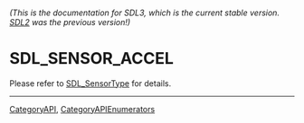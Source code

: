 ###### (This is the documentation for SDL3, which is the current stable version. [SDL2](https://wiki.libsdl.org/SDL2/) was the previous version!)
# SDL_SENSOR_ACCEL

Please refer to [SDL_SensorType](SDL_SensorType) for details.

----
[CategoryAPI](CategoryAPI), [CategoryAPIEnumerators](CategoryAPIEnumerators)

